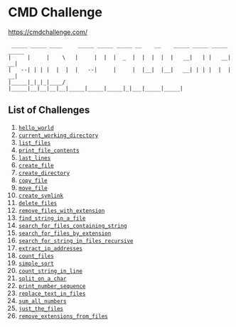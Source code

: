 # CMD Challenge

https://cmdchallenge.com/

```
 _____ _____ ____     _____ _____ _____ __    __    _____ _____ _____ _____ 
|     |     |    \   |     |  |  |  _  |  |  |  |  |   __|   | |   __|   __|
|   --| | | |  |  |  |   --|     |     |  |__|  |__|   __| | | |  |  |   __|
|_____|_|_|_|____/   |_____|__|__|__|__|_____|_____|_____|_|___|_____|_____|
```

## List of Challenges

1. [`hello_world`](https://github.com/rhedshi/cmdchallenge/tree/master/hello_world)
2. [`current_working_directory`](https://github.com/rhedshi/cmdchallenge/tree/master/current_working_directory)
3. [`list_files`](https://github.com/rhedshi/cmdchallenge/tree/master/list_files)
4. [`print_file_contents`](https://github.com/rhedshi/cmdchallenge/tree/master/print_file_contents)
5. [`last_lines`](https://github.com/rhedshi/cmdchallenge/tree/master/last_lines)
6. [`create_file`](https://github.com/rhedshi/cmdchallenge/tree/master/create_file)
7. [`create_directory`](https://github.com/rhedshi/cmdchallenge/tree/master/create_directory)
8. [`copy_file`](https://github.com/rhedshi/cmdchallenge/tree/master/copy_file)
9. [`move_file`](https://github.com/rhedshi/cmdchallenge/tree/master/move_file)
10. [`create_symlink`](https://github.com/rhedshi/cmdchallenge/tree/master/create_symlink)
11. [`delete_files`](https://github.com/rhedshi/cmdchallenge/tree/master/delete_files)
12. [`remove_files_with_extension`](https://github.com/rhedshi/cmdchallenge/tree/master/remove_files_with_extension)
13. [`find_string_in_a_file`](https://github.com/rhedshi/cmdchallenge/tree/master/find_string_in_a_file)
14. [`search_for_files_containing_string`](https://github.com/rhedshi/cmdchallenge/tree/master/search_for_files_containing_string)
15. [`search_for_files_by_extension`](https://github.com/rhedshi/cmdchallenge/tree/master/search_for_files_by_extension)
16. [`search_for_string_in_files_recursive`](https://github.com/rhedshi/cmdchallenge/tree/master/search_for_string_in_files_recursive)
17. [`extract_ip_addresses`](https://github.com/rhedshi/cmdchallenge/tree/master/extract_ip_addresses)
18. [`count_files`](https://github.com/rhedshi/cmdchallenge/tree/master/count_files)
19. [`simple_sort`](https://github.com/rhedshi/cmdchallenge/tree/master/simple_sort)
20. [`count_string_in_line`](https://github.com/rhedshi/cmdchallenge/tree/master/count_string_in_line)
21. [`split_on_a_char`](https://github.com/rhedshi/cmdchallenge/tree/master/split_on_a_char)
22. [`print_number_sequence`](https://github.com/rhedshi/cmdchallenge/tree/master/print_number_sequence)
23. [`replace_text_in_files`](https://github.com/rhedshi/cmdchallenge/tree/master/replace_text_in_files)
24. [`sum_all_numbers`](https://github.com/rhedshi/cmdchallenge/tree/master/sum_all_numbers)
25. [`just_the_files`](https://github.com/rhedshi/cmdchallenge/tree/master/just_the_files)
26. [`remove_extensions_from_files`](https://github.com/rhedshi/cmdchallenge/tree/master/remove_extensions_from_files)
